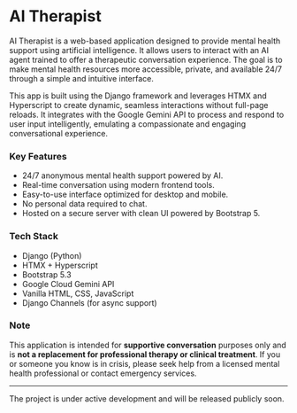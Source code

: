 # AI Therapist

AI Therapist is a web-based application designed to provide mental health support using artificial intelligence. It allows users to interact with an AI agent trained to offer a therapeutic conversation experience. The goal is to make mental health resources more accessible, private, and available 24/7 through a simple and intuitive interface.

This app is built using the Django framework and leverages HTMX and Hyperscript to create dynamic, seamless interactions without full-page reloads. It integrates with the Google Gemini API to process and respond to user input intelligently, emulating a compassionate and engaging conversational experience.

### Key Features

- 24/7 anonymous mental health support powered by AI.
- Real-time conversation using modern frontend tools.
- Easy-to-use interface optimized for desktop and mobile.
- No personal data required to chat.
- Hosted on a secure server with clean UI powered by Bootstrap 5.

### Tech Stack

- Django (Python)
- HTMX + Hyperscript
- Bootstrap 5.3
- Google Cloud Gemini API
- Vanilla HTML, CSS, JavaScript
- Django Channels (for async support)

### Note

This application is intended for **supportive conversation** purposes only and is **not a replacement for professional therapy or clinical treatment**. If you or someone you know is in crisis, please seek help from a licensed mental health professional or contact emergency services.

---

The project is under active development and will be released publicly soon.

